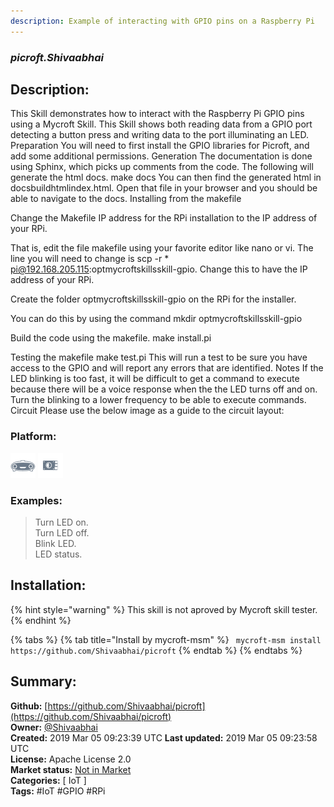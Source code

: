 ```yaml
---
description: Example of interacting with GPIO pins on a Raspberry Pi
---
```


### _picroft.Shivaabhai_  
## Description:  
This Skill demonstrates how to interact with the Raspberry Pi GPIO pins using a Mycroft Skill. This Skill shows both reading data from a GPIO port detecting a button press and writing data to the port illuminating an LED.
Preparation
You will need to first install the GPIO libraries for Picroft, and add some additional permissions.
Generation
The documentation is done using Sphinx, which picks up comments from the code.  The following will generate the html docs.
make docs
You can then find the generated html in docsbuildhtmlindex.html.  Open that file in your browser and you should be able to navigate to the docs.
Installing from the makefile

Change the Makefile IP address for the RPi installation to the IP address of your RPi.

That is, edit the file makefile using your favorite editor like nano or vi.
The line you will need to change is scp -r * pi@192.168.205.115:optmycroftskillsskill-gpio.
Change this to have the IP address of your RPi.

Create the folder optmycroftskillsskill-gpio on the RPi for the installer.

You can do this by using the command mkdir optmycroftskillsskill-gpio

Build the code using the makefile.  make install.pi

Testing the makefile
make test.pi
This will run a test to be sure you have access to the GPIO and will report any errors that are identified.
Notes
If the LED blinking is too fast, it will be difficult to get a command to execute because there will be a voice response when the the LED turns off and on. Turn the blinking to a lower frequency to be able to execute commands.
Circuit
Please use the below image as a guide to the circuit layout:
  
  
### Platform:  
 ![Mark I](../.gitbook/assets/mark-1-icon.png)  ![Picroft](../.gitbook/assets/picroft-icon.png)   
### Examples:  
> Turn LED on.  
> Turn LED off.  
> Blink LED.  
> LED status.  
  
## Installation:  
{% hint style="warning" %}
This skill is not aproved by Mycroft skill tester.
{% endhint %}
    
{% tabs %}
{% tab title="Install by mycroft-msm" %}
``` mycroft-msm install https://github.com/Shivaabhai/picroft```
{% endtab %}
  {% endtabs %}
    
## Summary:  
**Github:** [https://github.com/Shivaabhai/picroft](https://github.com/Shivaabhai/picroft)  
**Owner:** [@Shivaabhai](https://github.com/Shivaabhai)  
**Created:** 2019 Mar 05 09:23:39 UTC  **Last updated:** 2019 Mar 05 09:23:58 UTC  
**License:** Apache License 2.0  
**Market status:** [Not in Market](https://market.mycroft.ai/skill/)  
**Categories:** [ IoT ]   
**Tags:** \#IoT \#GPIO \#RPi   
